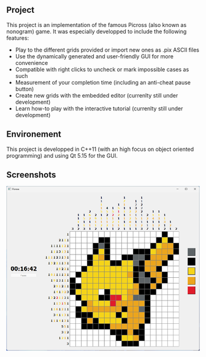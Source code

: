 ## Project

This project is an implementation of the famous Picross (also known as nonogram) game.
It was especially developped to include the following features:
- Play to the different grids provided or import new ones as .pix ASCII files
- Use the dynamically generated and user-friendly  GUI for more convenience
- Compatible with right clicks to uncheck or mark impossible cases as such
- Measurement of your completion time (including an anti-cheat pause button)
- Create new grids with the embedded editor (currenlty still under development)
- Learn how-to play with the interactive tutorial (currenlty still under development)

## Environement

This project is developped in C++11 (with an high focus on object oriented programming) and using Qt 5.15 for the GUI.

## Screenshots

![Screenshot](PicrossScreenshot.png)
